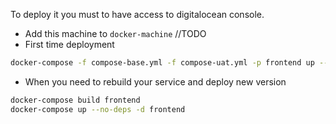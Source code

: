To deploy it you must to have access to digitalocean console. 
* Add this machine to `docker-machine` //TODO
* First time deployment

```bash
docker-compose -f compose-base.yml -f compose-uat.yml -p frontend up --no-deps --force-recreate
```
* When you need to rebuild your service and deploy new version
```bash
docker-compose build frontend
docker-compose up --no-deps -d frontend
```